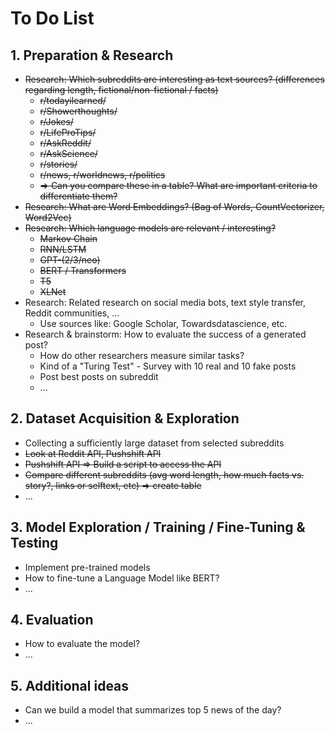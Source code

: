 # To Do List

## 1. Preparation & Research

- ~~Research: Which subreddits are interesting as text sources? (differences regarding length, fictional/non-fictional / facts)~~
  - ~~r/todayilearned/~~
  - ~~r/Showerthoughts/~~
  - ~~r/Jokes/~~
  - ~~r/LifeProTips/~~
  - ~~r/AskReddit/~~
  - ~~r/AskScience/~~
  - ~~r/stories/~~
  - ~~r/news, r/worldnews, r/politics~~
  - ~~=> Can you compare these in a table? What are important criteria to differentiate them?~~
- ~~Research: What are Word Embeddings? (Bag of Words, CountVectorizer, Word2Vec)~~
- ~~Research: Which language models are relevant / interesting?~~
  - ~~Markov Chain~~
  - ~~RNN/LSTM~~
  - ~~GPT-(2/3/neo)~~
  - ~~BERT / Transformers~~
  - ~~T5~~
  - ~~XLNet~~
- Research: Related research on social media bots, text style transfer, Reddit communities, ...
  - Use sources like: Google Scholar, Towardsdatascience, etc.
- Research & brainstorm: How to evaluate the success of a generated post?
  - How do other researchers measure similar tasks?
  - Kind of a "Turing Test" - Survey with 10 real and 10 fake posts
  - Post best posts on subreddit
  - ...

## 2. Dataset Acquisition & Exploration

- Collecting a sufficiently large dataset from selected subreddits
- ~~Look at Reddit API, Pushshift API~~
- ~~Pushshift API => Build a script to access the API~~
- ~~Compare different subreddits (avg word length, how much facts vs. story?, links or selftext, etc) => create table~~
- ...

## 3. Model Exploration / Training / Fine-Tuning & Testing

- Implement pre-trained models
- How to fine-tune a Language Model like BERT?
- ...

## 4. Evaluation

- How to evaluate the model?
- ...

## 5. Additional ideas

- Can we build a model that summarizes top 5 news of the day?
- ...
